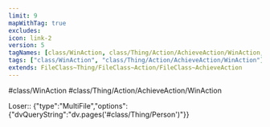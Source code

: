 ```yaml
---
limit: 9
mapWithTag: true
excludes:
icon: link-2
version: 5
tagNames: [class/WinAction, class/Thing/Action/AchieveAction/WinAction, schema-org/WinAction]
tags: ["class/WinAction", "class/Thing/Action/AchieveAction/WinAction"]
extends: FileClass~Thing/FileClass~Action/FileClass~AchieveAction
---
```


#class/WinAction
#class/Thing/Action/AchieveAction/WinAction

Loser:: {"type":"MultiFile","options":{"dvQueryString":"dv.pages('#class/Thing/Person')"}}
